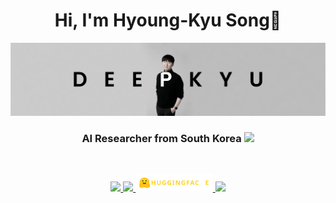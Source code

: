 <h1 align="center">Hi, I'm Hyoung-Kyu Song👋</h1>

<p align="center">
<a href="https://deepkyu.me">
<img src="https://raw.githubusercontent.com/deepkyu/deepkyu.github.io/master/static/img/background_cropped.png">
</a>
</p>

<h3 align="center">AI Researcher from South Korea <img src="https://em-content.zobj.net/thumbs/120/toss-face/342/flag-south-korea_1f1f0-1f1f7.png" width=16></h3>

<br/>

<p align="center">
    <!--
    <a href="https://github.com/deepkyu">
    <img src="https://img.shields.io/badge/github-%23121011.svg?style=for-the-badge&logo=github&logoColor=white">
    </a>
    <a href="https://www.youtube.com/@deepkyu">
    <img src="https://img.shields.io/badge/YouTube-%23FF0000.svg?style=for-the-badge&logo=YouTube&logoColor=white">
    </a>
    //-->
    <a href="https://www.linkedin.com/in/deepkyu">
    <img src="https://img.shields.io/badge/linkedin-%230077B5.svg?style=for-the-badge&logo=linkedin&logoColor=white">
    </a>
    <a href="https://twitter.com/deepkyu_song">
    <img src="https://img.shields.io/badge/X-%23000000.svg?style=for-the-badge&logo=X&logoColor=white">
    </a>
    <a href="https://huggingface.co/deepkyu">
    <img src="./static/huggingface_unofficial.svg" height=28>
    </a>
    <a href="https://www.buymeacoffee.com/deepkyu">
    <img src="https://img.shields.io/badge/Buy%20Me%20a%20Coffee-ffdd00?style=for-the-badge&logo=buy-me-a-coffee&logoColor=black">
    </a>
</p>


<br/>

